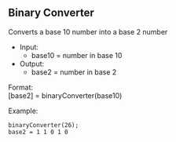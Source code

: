 ## Binary Converter
Converts a base 10 number into a base 2 number
  - Input: 
    - base10 = number in base 10
  - Output: 
    - base2 = number in base 2

Format:  
[base2] = binaryConverter(base10)

Example: 
```
binaryConverter(26);
base2 = 1 1 0 1 0
```
